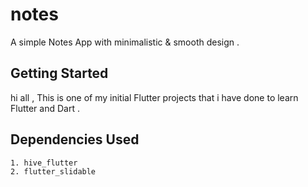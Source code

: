 # notes

A simple Notes App with minimalistic & smooth design .

## Getting Started

hi all ,
This is one of my initial Flutter projects that i have done to learn Flutter and Dart .





## Dependencies Used
    1. hive_flutter   
    2. flutter_slidable
           
